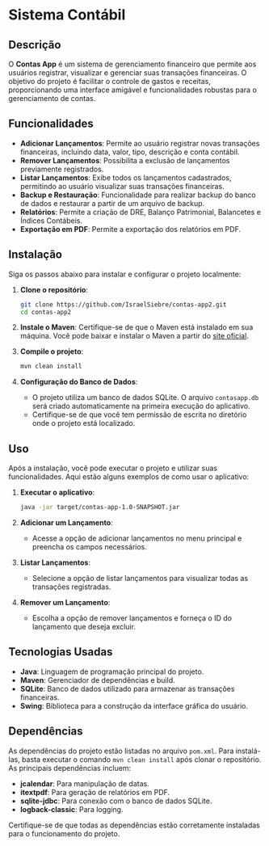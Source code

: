 # Sistema Contábil

## Descrição

O **Contas App** é um sistema de gerenciamento financeiro que permite aos usuários registrar, visualizar e gerenciar suas transações financeiras. O objetivo do projeto é facilitar o controle de gastos e receitas, proporcionando uma interface amigável e funcionalidades robustas para o gerenciamento de contas.

## Funcionalidades

- **Adicionar Lançamentos**: Permite ao usuário registrar novas transações financeiras, incluindo data, valor, tipo, descrição e conta contábil.
- **Remover Lançamentos**: Possibilita a exclusão de lançamentos previamente registrados.
- **Listar Lançamentos**: Exibe todos os lançamentos cadastrados, permitindo ao usuário visualizar suas transações financeiras.
- **Backup e Restauração**: Funcionalidade para realizar backup do banco de dados e restaurar a partir de um arquivo de backup.
- **Relatórios**: Permite a criação de DRE, Balanço Patrimonial, Balancetes e Índices Contábeis.
- **Exportação em PDF**: Permite a exportação dos relatórios em PDF.

## Instalação

Siga os passos abaixo para instalar e configurar o projeto localmente:

1. **Clone o repositório**:
   ```bash
   git clone https://github.com/IsraelSiebre/contas-app2.git
   cd contas-app2
   ```

2. **Instale o Maven**: Certifique-se de que o Maven está instalado em sua máquina. Você pode baixar e instalar o Maven a partir do [site oficial](https://maven.apache.org/download.cgi).

3. **Compile o projeto**:
   ```bash
   mvn clean install
   ```

4. **Configuração do Banco de Dados**:
   - O projeto utiliza um banco de dados SQLite. O arquivo `contasapp.db` será criado automaticamente na primeira execução do aplicativo.
   - Certifique-se de que você tem permissão de escrita no diretório onde o projeto está localizado.

## Uso

Após a instalação, você pode executar o projeto e utilizar suas funcionalidades. Aqui estão alguns exemplos de como usar o aplicativo:

1. **Executar o aplicativo**:
   ```bash
   java -jar target/contas-app-1.0-SNAPSHOT.jar
   ```

2. **Adicionar um Lançamento**:
   - Acesse a opção de adicionar lançamentos no menu principal e preencha os campos necessários.

3. **Listar Lançamentos**:
   - Selecione a opção de listar lançamentos para visualizar todas as transações registradas.

4. **Remover um Lançamento**:
   - Escolha a opção de remover lançamentos e forneça o ID do lançamento que deseja excluir.


## Tecnologias Usadas

- **Java**: Linguagem de programação principal do projeto.
- **Maven**: Gerenciador de dependências e build.
- **SQLite**: Banco de dados utilizado para armazenar as transações financeiras.
- **Swing**: Biblioteca para a construção da interface gráfica do usuário.

## Dependências

As dependências do projeto estão listadas no arquivo `pom.xml`. Para instalá-las, basta executar o comando `mvn clean install` após clonar o repositório. As principais dependências incluem:

- **jcalendar**: Para manipulação de datas.
- **itextpdf**: Para geração de relatórios em PDF.
- **sqlite-jdbc**: Para conexão com o banco de dados SQLite.
- **logback-classic**: Para logging.

Certifique-se de que todas as dependências estão corretamente instaladas para o funcionamento do projeto.
